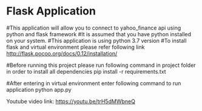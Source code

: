 # Flask Application
#This application will allow you to connect to yahoo_finance api using python and flask framework
#It is assumed that you have python installed on your system.
#This application is using python 3.7  version
#To install flask and virtual environment please refer following link
http://flask.pocoo.org/docs/0.12/installation/

#Before running this project please run following command in project folder in order to install all dependencies
pip install -r requirements.txt

#After entering in virtual environment enter following command to run application
python app.py

Youtube video link: https://youtu.be/trH5dMWbneQ
